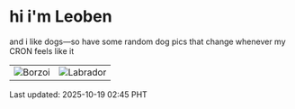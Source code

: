 # hi i'm Leoben

and i like dogs—so have some random dog pics that change whenever my CRON feels like it

|  |  |
|--------|----------|
| ![Borzoi](https://random-dog-vercel.vercel.app/api/random-borzoi?v=1760813153) | ![Labrador](https://random-dog-vercel.vercel.app/api/random-labrador?v=1760813153) |

Last updated: 2025-10-19 02:45 PHT

